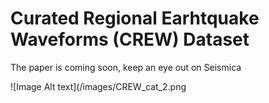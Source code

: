 # Curated Regional Earhtquake Waveforms (CREW) Dataset

The paper is coming soon, keep an eye out on Seismica

![Image Alt text](/images/CREW_cat_2.png
